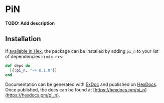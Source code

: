# PiN

**TODO: Add description**

## Installation

If [available in Hex](https://hex.pm/docs/publish), the package can be installed
by adding `pi_n` to your list of dependencies in `mix.exs`:

```elixir
def deps do
  [{:pi_n, "~> 0.1.0"}]
end
```

Documentation can be generated with [ExDoc](https://github.com/elixir-lang/ex_doc)
and published on [HexDocs](https://hexdocs.pm). Once published, the docs can
be found at [https://hexdocs.pm/pi_n](https://hexdocs.pm/pi_n).

